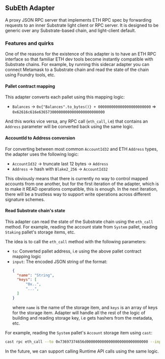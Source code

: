 ## SubEth Adapter

A proxy JSON RPC server that implements ETH RPC spec by forwarding requests to an inner Substrate light client or RPC server. It is designed to be generic over any Substrate-based chain, and light-client default.

### Features and quirks

One of the reasons for the existence of this adapter is to have an ETH RPC interface so that familiar ETH dev tools become instantly compatible with Substrate chains. For example, by running this sidecar adapter you can connect Metamask to a Substrate chain and read the state of the chain using Foundry tools, etc.

#### Pallet contract mapping

This adapter converts each pallet using this mapping logic: 

- `Balances` -> `0x{"Balances".to_bytes()} + 000000000000000000000000` => `0x62616c616e636573000000000000000000000000`

And this works vice versa, any RPC call (`eth_call`, i.e) that contains an `Address` parameter will be converted back using the same logic.

#### AccountId to Address conversion

For converting between most common `AccountId32` and ETH `Address` types, the adapter uses the following logic:

- `AccountId32` -> truncate last 12 bytes -> `Address`
- `Address` -> hash with `Blake2_256` -> `AccountId32`

This obviously means that there is currently no way to control mapped accounts from one another, but for the first iteration of the adapter, which is to make it READ operations compatible, this is enough. In the next iteration, there will be a trustless way to support write operations across different signature schemes.

#### Read Substrate chain's state

This adapter can read the state of the Substrate chain using the `eth_call` method. For example, reading the account state from `System` pallet, reading `Staking` pallet's storage items, etc.

The idea is to call the `eth_call` method with the following parameters:

- `to`: Converted pallet address, i.e using the above pallet contract mapping logic
- `input`: The encoded JSON string of the format:
  ```json
  {
    "name": "String",
    "keys": [
        "0x..",
        "...",
    ]
  }
  ```
    where `name` is the name of the storage item, and `keys` is an array of keys for the storage item. Adapter will handle all the rest of the logic of building and reading storage key, i.e gets hashers from the metadata, etc.

For example, reading the `System` pallet's `Account` storage item using `cast`:

```sh
cast rpc eth_call --to 0x73697374656d0000000000000000000000000000 --input '{"name":"Account","keys":["0x"+<AccountId32>]}' --rpc-url ws://localhost:8545
```

In the future, we can support calling Runtime API calls using the same logic.
